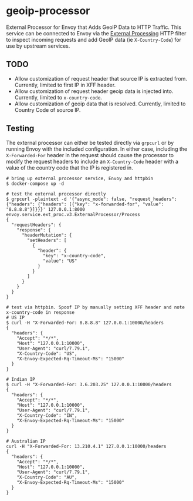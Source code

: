 # geoip-processor
External Processor for Envoy that Adds GeoIP Data to HTTP Traffic.  This service can be connected to Envoy via the 
[External Processing](https://www.envoyproxy.io/docs/envoy/latest/configuration/http/http_filters/ext_proc_filter) HTTP 
filter to inspect incoming requests and add GeoIP data (ie `X-Country-Code`) for use by upstream services.

## TODO
* Allow customization of request header that source IP is extracted from.  Currently, limited to first IP in XFF header.
* Allow customization of request header geoip data is injected into.  Currently, limited to `x-country-code`.
* Allow customization of geoip data that is resolved.  Currently, limited to Country Code of source IP.

## Testing
The external processor can either be tested directly via `grpcurl` or by running Envoy with the included configuration. 
In either case, including the `X-Forwarded-For` header in the request should cause the processor to modify the request 
headers to include an `X-Country-Code` header with a value of the country code that the IP is registered in.

```shell
# bring up external processor service, Envoy and httpbin
$ docker-compose up -d

# test the external processor directly
$ grpcurl -plaintext -d '{"async_mode": false, "request_headers": {"headers": {"headers": [{"key": "x-forwarded-for", "value": "8.8.8.8"}]}}}' 127.0.0.1:8000 envoy.service.ext_proc.v3.ExternalProcessor/Process
{
  "requestHeaders": {
    "response": {
      "headerMutation": {
        "setHeaders": [
          {
            "header": {
              "key": "x-country-code",
              "value": "US"
            }
          }
        ]
      }
    }
  }
}

# test via httpbin. Spoof IP by manually setting XFF header and note x-country-code in response
# US IP
$ curl -H "X-Forwarded-For: 8.8.8.8" 127.0.0.1:10000/headers
{
  "headers": {
    "Accept": "*/*",
    "Host": "127.0.0.1:10000",
    "User-Agent": "curl/7.79.1",
    "X-Country-Code": "US",
    "X-Envoy-Expected-Rq-Timeout-Ms": "15000"
  }
}

# Indian IP
$ curl -H "X-Forwarded-For: 3.6.203.25" 127.0.0.1:10000/headers
{
  "headers": {
    "Accept": "*/*",
    "Host": "127.0.0.1:10000",
    "User-Agent": "curl/7.79.1",
    "X-Country-Code": "IN",
    "X-Envoy-Expected-Rq-Timeout-Ms": "15000"
  }
}

# Australian IP
curl -H "X-Forwarded-For: 13.210.4.1" 127.0.0.1:10000/headers
{
  "headers": {
    "Accept": "*/*",
    "Host": "127.0.0.1:10000",
    "User-Agent": "curl/7.79.1",
    "X-Country-Code": "AU",
    "X-Envoy-Expected-Rq-Timeout-Ms": "15000"
  }
}
```